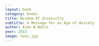 ```yaml
---
layout: book
category: books
title: Wisdom Of Insecurity
subtitle: A Message for an Age of Anxiety
author: Alan W Watts
year: 2013
image: twoi.jpg
---
```

